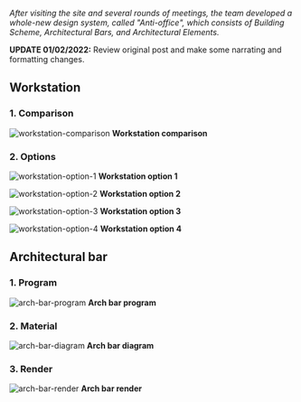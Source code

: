 _After visiting the site and several rounds of meetings, the team developed a whole-new design system, called "Anti-office", which consists of Building Scheme, Architectural Bars, and Architectural Elements._

**UPDATE 01/02/2022:** Review original post and make some narrating and formatting changes.

## Workstation

### 1. Comparison

![workstation-comparison](../assets/post/image/anti-office/workstation-comparison.webp)
**Workstation comparison**

### 2. Options

![workstation-option-1](../assets/post/image/anti-office/workstation-option-1.webp)
**Workstation option 1**

![workstation-option-2](../assets/post/image/anti-office/workstation-option-2.webp)
**Workstation option 2**

![workstation-option-3](../assets/post/image/anti-office/workstation-option-3.webp)
**Workstation option 3**

![workstation-option-4](../assets/post/image/anti-office/workstation-option-4.webp)
**Workstation option 4**

## Architectural bar

### 1. Program

![arch-bar-program](../assets/post/image/anti-office/arch-bar-program.webp)
**Arch bar program**

### 2. Material

![arch-bar-diagram](../assets/post/image/anti-office/arch-bar-diagram.webp)
**Arch bar diagram**

### 3. Render

![arch-bar-render](../assets/post/image/anti-office/arch-bar-render.webp)
**Arch bar render**
